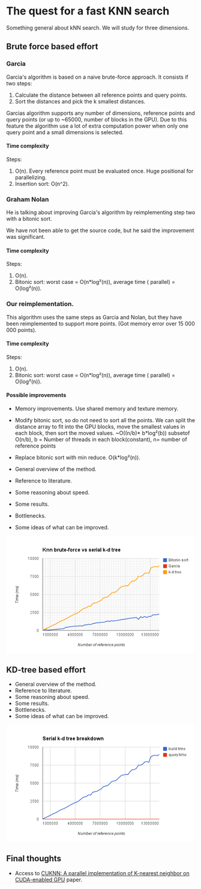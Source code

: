 The quest for a fast KNN search
===============================

Something general about kNN search. We will study for three dimensions.

Brute force based effort
------------------------

### Garcia

Garcia's algorithm is based on a naive brute-force approach. It consists if two steps:

1. Calculate the distance between all reference points and query points.
2. Sort the distances and pick the k smallest distances.

Garcias algorithm supports any number of dimensions, reference points and query points (or up to ~65000, number of blocks in the GPU). Due to this feature the algorithm use a lot of extra computation power when only one query point and a small dimensions is selected.

#### Time complexity

Steps:

1. O(n). Every reference point must be evaluated once. Huge positional for parallelizing.
2. Insertion sort: O(n^2).


### Graham Nolan

He is talking about improving Garcia's algorithm by reimplementing step two with a bitonic sort.

We have not been able to get the source code, but he said the improvement was significant.


#### Time complexity

Steps:

1. O(n).
2. Bitonic sort: worst case = O(n*log²(n)), average time ( parallel) = O(log²(n)).


### Our reimplementation.

This algorithm uses the same steps as Garcia and Nolan, but they have been reimplemented to support more points. (Got memory error over 15 000 000 points).



#### Time complexity

Steps:

1. O(n).
2. Bitonic sort: worst case = O(n*log²(n)), average time ( parallel) = O(log²(n)).


#### Possible improvements

* Memory improvements. Use shared memory and texture memory.
* Modify bitonic sort, so do not need to sort all the points. We can split the distance array to fit into the GPU blocks, move the smallest values in each block, then sort the moved values. ~O((n/b)* b*log²(b)) subsetof O(n/b), b = Number of threads in each block(constant), n= number of reference points
* Replace bitonic sort with min reduce. O(k*log²(n)).

* General overview of the method.
* Reference to literature.
* Some reasoning about speed.
* Some results.
* Bottlenecks.
* Some ideas of what can be improved.

![knn-brute-force-vs-serial-k-d-tree](knn-brute-force-vs-serial-k-d-tree.png)


KD-tree based effort
--------------------

* General overview of the method.
* Reference to literature.
* Some reasoning about speed.
* Some results.
* Bottlenecks.
* Some ideas of what can be improved.

![serial-k-d-tree-breakdown](serial-k-d-tree-breakdown.png)

Final thoughts
--------------

* Access to [CUKNN: A parallel implementation of K-nearest neighbor on CUDA-enabled GPU](http://ieeexplore.ieee.org/xpl/articleDetails.jsp?arnumber=5382329) paper.